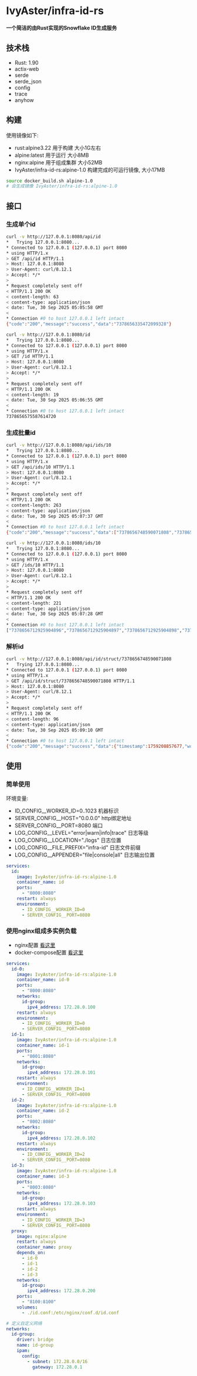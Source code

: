 # IvyAster/infra-id-rs

**一个简洁的由Rust实现的Snowflake ID生成服务**

## 技术栈

- Rust: 1.90
- actix-web
- serde
- serde_json
- config
- trace
- anyhow

## 构建

使用镜像如下:
- rust:alpine3.22 用于构建 大小1G左右
- alpine:latest 用于运行 大小8MB
- nginx:alpine 用于组成集群 大小52MB
- IvyAster/infra-id-rs:alpine-1.0 构建完成的可运行镜像, 大小17MB

```bash
source docker_build.sh alpine-1.0
# 会生成镜像 IvyAster/infra-id-rs:alpine-1.0
```

## 接口
### 生成单个id
```bash
curl -v http://127.0.0.1:8080/api/id
*   Trying 127.0.0.1:8080...
* Connected to 127.0.0.1 (127.0.0.1) port 8080
* using HTTP/1.x
> GET /api/id HTTP/1.1
> Host: 127.0.0.1:8080
> User-Agent: curl/8.12.1
> Accept: */*
>
* Request completely sent off
< HTTP/1.1 200 OK
< content-length: 63
< content-type: application/json
< date: Tue, 30 Sep 2025 05:05:58 GMT
<
* Connection #0 to host 127.0.0.1 left intact
{"code":"200","message":"success","data":"7378656335472099328"}
```

```bash
curl -v http://127.0.0.1:8080/id
*   Trying 127.0.0.1:8080...
* Connected to 127.0.0.1 (127.0.0.1) port 8080
* using HTTP/1.x
> GET /id HTTP/1.1
> Host: 127.0.0.1:8080
> User-Agent: curl/8.12.1
> Accept: */*
>
* Request completely sent off
< HTTP/1.1 200 OK
< content-length: 19
< date: Tue, 30 Sep 2025 05:06:55 GMT
<
* Connection #0 to host 127.0.0.1 left intact
7378656575587614720
```

### 生成批量id
```bash
curl -v http://127.0.0.1:8080/api/ids/10
*   Trying 127.0.0.1:8080...
* Connected to 127.0.0.1 (127.0.0.1) port 8080
* using HTTP/1.x
> GET /api/ids/10 HTTP/1.1
> Host: 127.0.0.1:8080
> User-Agent: curl/8.12.1
> Accept: */*
>
* Request completely sent off
< HTTP/1.1 200 OK
< content-length: 263
< content-type: application/json
< date: Tue, 30 Sep 2025 05:07:37 GMT
<
* Connection #0 to host 127.0.0.1 left intact
{"code":"200","message":"success","data":["7378656748590071808","7378656748590071809","7378656748590071810","7378656748590071811","7378656748590071812","7378656748590071813","7378656748590071814","7378656748590071815","7378656748590071816","7378656748590071817"]}
```

```bash
curl -v http://127.0.0.1:8080/ids/10
*   Trying 127.0.0.1:8080...
* Connected to 127.0.0.1 (127.0.0.1) port 8080
* using HTTP/1.x
> GET /ids/10 HTTP/1.1
> Host: 127.0.0.1:8080
> User-Agent: curl/8.12.1
> Accept: */*
>
* Request completely sent off
< HTTP/1.1 200 OK
< content-length: 221
< content-type: application/json
< date: Tue, 30 Sep 2025 05:07:28 GMT
<
* Connection #0 to host 127.0.0.1 left intact
["7378656712925904896","7378656712925904897","7378656712925904898","7378656712925904899","7378656712925904900","7378656712925904901","7378656712925904902","7378656712925904903","7378656712925904904","7378656712925904905"]
```

### 解析id
```bash
curl -v http://127.0.0.1:8080/api/id/struct/7378656748590071808
*   Trying 127.0.0.1:8080...
* Connected to 127.0.0.1 (127.0.0.1) port 8080
* using HTTP/1.x
> GET /api/id/struct/7378656748590071808 HTTP/1.1
> Host: 127.0.0.1:8080
> User-Agent: curl/8.12.1
> Accept: */*
>
* Request completely sent off
< HTTP/1.1 200 OK
< content-length: 96
< content-type: application/json
< date: Tue, 30 Sep 2025 05:09:10 GMT
<
* Connection #0 to host 127.0.0.1 left intact
{"code":"200","message":"success","data":{"timestamp":1759208857677,"worker_id":0,"sequence":0}}
```

## 使用

### 简单使用
环境变量:
- ID_CONFIG__WORKER_ID=0..1023 机器标识
- SERVER_CONFIG__HOST="0.0.0.0" http绑定地址
- SERVER_CONFIG__PORT=8080 端口
- LOG_CONFIG__LEVEL="error|warn|info|trace" 日志等级
- LOG_CONFIG__LOCATION="./logs" 日志位置
- LOG_CONFIG__FILE_PREFIX="infra-id" 日志文件前缀
- LOG_CONFIG__APPENDER="file|console|all" 日志输出位置

```yaml
services:
  id:
    image: IvyAster/infra-id-rs:alpine-1.0
    container_name: id
    ports:
      - "8000:8080"
    restart: always
    environment:
      - ID_CONFIG__WORKER_ID=0
      - SERVER_CONFIG__PORT=8080
```

### 使用nginx组成多实例负载
- nginx配置   [看这里](./scripts/id.conf)
- docker-compose配置 [看这里](./scripts/docker-compose-group.yml)
```yaml
services:
  id-0:
    image: IvyAster/infra-id-rs:alpine-1.0
    container_name: id-0
    ports:
      - "8000:8080"
    networks:
      id-group:
        ipv4_address: 172.28.0.100
    restart: always
    environment:
      - ID_CONFIG__WORKER_ID=0
      - SERVER_CONFIG__PORT=8080
  id-1:
    image: IvyAster/infra-id-rs:alpine-1.0
    container_name: id-1
    ports:
      - "8001:8080"
    networks:
      id-group:
        ipv4_address: 172.28.0.101
    restart: always
    environment:
      - ID_CONFIG__WORKER_ID=1
      - SERVER_CONFIG__PORT=8080
  id-2:
    image: IvyAster/infra-id-rs:alpine-1.0
    container_name: id-2
    ports:
      - "8002:8080"
    networks:
      id-group:
        ipv4_address: 172.28.0.102
    restart: always
    environment:
      - ID_CONFIG__WORKER_ID=2
      - SERVER_CONFIG__PORT=8080
  id-3:
    image: IvyAster/infra-id-rs:alpine-1.0
    container_name: id-3
    ports:
      - "8003:8080"
    networks:
      id-group:
        ipv4_address: 172.28.0.103
    restart: always
    environment:
      - ID_CONFIG__WORKER_ID=3
      - SERVER_CONFIG__PORT=8080
  proxy:
    image: nginx:alpine
    restart: always
    container_name: proxy
    depends_on:
      - id-0
      - id-1
      - id-2
      - id-3
    networks:
      id-group:
        ipv4_address: 172.28.0.200
    ports:
      - "8100:8100"
    volumes:
      - ./id.conf:/etc/nginx/conf.d/id.conf

# 定义自定义网络
networks:
  id-group:
    driver: bridge
    name: id-group
    ipam:
      config:
        - subnet: 172.28.0.0/16
          gateway: 172.28.0.1
```

